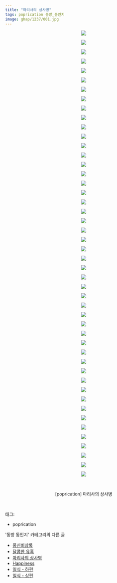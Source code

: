 ```yaml
---
title: "마리사의 상사병"
tags: poprication 동방_동인지
image: ghap/1237/001.jpg
---
```

<div class="article">
<p style="text-align: center; clear: none; float: none;"><img src="{{ site.nasurl }}/ghap/1237/001.jpg"/></p>
<p style="text-align: center; clear: none; float: none;"><img src="{{ site.nasurl }}/ghap/1237/002.jpg"/></p>
<p style="text-align: center; clear: none; float: none;"><img src="{{ site.nasurl }}/ghap/1237/003.jpg"/></p>
<p style="text-align: center; clear: none; float: none;"><img src="{{ site.nasurl }}/ghap/1237/004.jpg"/></p>
<p style="text-align: center; clear: none; float: none;"><img src="{{ site.nasurl }}/ghap/1237/005.jpg"/></p>
<p style="text-align: center; clear: none; float: none;"><img src="{{ site.nasurl }}/ghap/1237/006.jpg"/></p>
<p style="text-align: center; clear: none; float: none;"><img src="{{ site.nasurl }}/ghap/1237/007.jpg"/></p>
<p style="text-align: center; clear: none; float: none;"><img src="{{ site.nasurl }}/ghap/1237/008.jpg"/></p>
<p style="text-align: center; clear: none; float: none;"><img src="{{ site.nasurl }}/ghap/1237/009.jpg"/></p>
<p style="text-align: center; clear: none; float: none;"><img src="{{ site.nasurl }}/ghap/1237/010.jpg"/></p>
<p style="text-align: center; clear: none; float: none;"><img src="{{ site.nasurl }}/ghap/1237/011.jpg"/></p>
<p style="text-align: center; clear: none; float: none;"><img src="{{ site.nasurl }}/ghap/1237/012.jpg"/></p>
<p style="text-align: center; clear: none; float: none;"><img src="{{ site.nasurl }}/ghap/1237/013.jpg"/></p>
<p style="text-align: center; clear: none; float: none;"><img src="{{ site.nasurl }}/ghap/1237/014.jpg"/></p>
<p style="text-align: center; clear: none; float: none;"><img src="{{ site.nasurl }}/ghap/1237/015.jpg"/></p>
<p style="text-align: center; clear: none; float: none;"><img src="{{ site.nasurl }}/ghap/1237/016.jpg"/></p>
<p style="text-align: center; clear: none; float: none;"><img src="{{ site.nasurl }}/ghap/1237/017.jpg"/></p>
<p style="text-align: center; clear: none; float: none;"><img src="{{ site.nasurl }}/ghap/1237/018.jpg"/></p>
<p style="text-align: center; clear: none; float: none;"><img src="{{ site.nasurl }}/ghap/1237/019.jpg"/></p>
<p style="text-align: center; clear: none; float: none;"><img src="{{ site.nasurl }}/ghap/1237/020.jpg"/></p>
<p style="text-align: center; clear: none; float: none;"><img src="{{ site.nasurl }}/ghap/1237/021.jpg"/></p>
<p style="text-align: center; clear: none; float: none;"><img src="{{ site.nasurl }}/ghap/1237/022.jpg"/></p>
<p style="text-align: center; clear: none; float: none;"><img src="{{ site.nasurl }}/ghap/1237/023.jpg"/></p>
<p style="text-align: center; clear: none; float: none;"><img src="{{ site.nasurl }}/ghap/1237/024.jpg"/></p>
<p style="text-align: center; clear: none; float: none;"><img src="{{ site.nasurl }}/ghap/1237/025.jpg"/></p>
<p style="text-align: center; clear: none; float: none;"><img src="{{ site.nasurl }}/ghap/1237/026.jpg"/></p>
<p style="text-align: center; clear: none; float: none;"><img src="{{ site.nasurl }}/ghap/1237/027.jpg"/></p>
<p style="text-align: center; clear: none; float: none;"><img src="{{ site.nasurl }}/ghap/1237/028.jpg"/></p>
<p style="text-align: center; clear: none; float: none;"><img src="{{ site.nasurl }}/ghap/1237/029.jpg"/></p>
<p style="text-align: center; clear: none; float: none;"><img src="{{ site.nasurl }}/ghap/1237/030.jpg"/></p>
<p style="text-align: center; clear: none; float: none;"><img src="{{ site.nasurl }}/ghap/1237/031.jpg"/></p>
<p style="text-align: center; clear: none; float: none;"><img src="{{ site.nasurl }}/ghap/1237/032.jpg"/></p>
<p style="text-align: center; clear: none; float: none;"><img src="{{ site.nasurl }}/ghap/1237/033.jpg"/></p>
<p style="text-align: center; clear: none; float: none;"><img src="{{ site.nasurl }}/ghap/1237/034.jpg"/></p>
<p style="text-align: center; clear: none; float: none;"><img src="{{ site.nasurl }}/ghap/1237/035.jpg"/></p>
<p style="text-align: center; clear: none; float: none;"><img src="{{ site.nasurl }}/ghap/1237/036.jpg"/></p>
<p style="text-align: center; clear: none; float: none;"><img src="{{ site.nasurl }}/ghap/1237/037.jpg"/></p>
<p style="text-align: center; clear: none; float: none;"><img src="{{ site.nasurl }}/ghap/1237/038.jpg"/></p>
<p style="text-align: center; clear: none; float: none;"><img src="{{ site.nasurl }}/ghap/1237/039.jpg"/></p>
<p style="text-align: center; clear: none; float: none;"><img src="{{ site.nasurl }}/ghap/1237/040.jpg"/></p>
<p style="text-align: center; clear: none; float: none;"><img src="{{ site.nasurl }}/ghap/1237/041.jpg"/></p>
<p style="text-align: center; clear: none; float: none;"><img src="{{ site.nasurl }}/ghap/1237/042.jpg"/></p>
<p style="text-align: center; clear: none; float: none;"><img src="{{ site.nasurl }}/ghap/1237/043.jpg"/></p>
<p style="text-align: center; clear: none; float: none;"><img src="{{ site.nasurl }}/ghap/1237/044.jpg"/></p>
<p style="text-align: center; clear: none; float: none;"><img src="{{ site.nasurl }}/ghap/1237/045.jpg"/></p>
<p style="text-align: center; clear: none; float: none;"><img src="{{ site.nasurl }}/ghap/1237/046.jpg"/></p>
<p style="text-align: center; clear: none; float: none;"><img src="{{ site.nasurl }}/ghap/1237/047.jpg"/></p>
<p style="text-align: center; clear: none; float: none;"><img src="{{ site.nasurl }}/ghap/1237/048.jpg"/></p>
<p style="text-align: center; clear: none; float: none;"><br/></p>
<p style="text-align: center; clear: none; float: none;">[poprication] 마리사의 상사병</p>
<p><br/></p>
</div><div class="tagTrail">
<p>태그: </p>
<ul>
<li>poprication</li>
</ul>
</div><div class="another">
<p>'동방 동인지' 카테고리의 다른 글</p>
<ul>
<li><a href="/2016-07-30-ghap_1240">풍신비상록</a></li>
<li><a href="/2016-07-30-ghap_1238">달콤한 유혹</a></li>
<li><a href="/2016-07-30-ghap_1237">마리사의 상사병</a></li>
<li><a href="/2016-07-30-ghap_1236">Happiness</a></li>
<li><a href="/2016-07-30-ghap_1235">일식 - 하편</a></li>
<li><a href="/2016-07-30-ghap_1234">일식 - 상편</a></li>
</ul>
</div><div class="cb_module cb_fluid">
<div class="cb_wrt cb_profile">
</div><!-- commentList close -->
</div>
<br/>
<p id="refer"></p>
<br/>
